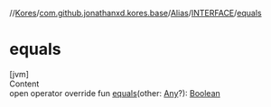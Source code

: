 //[Kores](../../../index.md)/[com.github.jonathanxd.kores.base](../../index.md)/[Alias](../index.md)/[INTERFACE](index.md)/[equals](equals.md)



# equals  
[jvm]  
Content  
open operator override fun [equals](equals.md)(other: [Any](https://kotlinlang.org/api/latest/jvm/stdlib/kotlin/-any/index.html)?): [Boolean](https://kotlinlang.org/api/latest/jvm/stdlib/kotlin/-boolean/index.html)  




